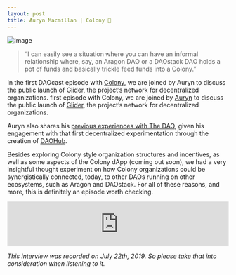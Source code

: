 ```yaml
---
layout: post
title: Auryn Macmillan | Colony 🐝
---
```


![image](/assets/images/banners/s02e05.png)

> “I can easily see a situation where you can have an informal relationship where, say, an Aragon DAO or a DAOstack DAO holds a pot of funds and basically trickle feed funds into a Colony.”


In the first DAOcast episode with [Colony](https://colony.io/), we are joined by Auryn to discuss the public launch of Glider, the project’s network for decentralized organizations.  first episode with Colony, we are joined by [Auryn](https://twitter.com/auryn_macmillan) to discuss the public launch of [Glider](https://blog.colony.io/glider-has-launched/), the project’s network for decentralized organizations.

Auryn also shares his [previous experiences with The DAO](https://blog.daohub.org/back-to-our-roots-31a56058ad22), given his engagement with that first decentralized experimentation through the creation of [DAOHub](https://blog.daohub.org/).

Besides exploring Colony style organization structures and incentives, as well as some aspects of the Colony dApp (coming out soon), we had a very insightful thought experiment on how Colony organizations could be synergistically connected, today, to other DAOs running on other ecosystems, such as Aragon and DAOstack.
For all of these reasons, and more, this is definitely an episode worth checking.

<iframe src="https://anchor.fm/daocast/embed/episodes/Auryn-Macmillan--Colony-e4odud" height="102px" width="100%" frameborder="0" scrolling="no"></iframe>

*This interview was recorded on July 22th, 2019. So please take that into consideration when listening to it.*
